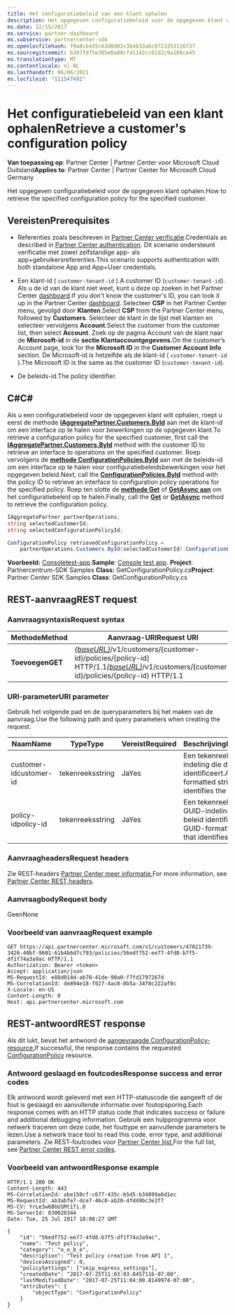 ```yaml
---
title: Het configuratiebeleid van een klant ophalen
description: Het opgegeven configuratiebeleid voor de opgegeven klant ophalen.
ms.date: 12/15/2017
ms.service: partner-dashboard
ms.subservice: partnercenter-sdk
ms.openlocfilehash: f9a8cb435c63d8d02c3b4633abc8723353116f37
ms.sourcegitcommit: b307fd75e305e0a88cfd1182cc01d2c9a108ce45
ms.translationtype: MT
ms.contentlocale: nl-NL
ms.lasthandoff: 06/06/2021
ms.locfileid: "111547492"
---
```

# <a name="retrieve-a-customers-configuration-policy"></a><span data-ttu-id="e2403-103">Het configuratiebeleid van een klant ophalen</span><span class="sxs-lookup"><span data-stu-id="e2403-103">Retrieve a customer's configuration policy</span></span>

<span data-ttu-id="e2403-104">**Van toepassing op**: Partner Center | Partner Center voor Microsoft Cloud Duitsland</span><span class="sxs-lookup"><span data-stu-id="e2403-104">**Applies to**: Partner Center | Partner Center for Microsoft Cloud Germany</span></span>

<span data-ttu-id="e2403-105">Het opgegeven configuratiebeleid voor de opgegeven klant ophalen.</span><span class="sxs-lookup"><span data-stu-id="e2403-105">How to retrieve the specified configuration policy for the specified customer.</span></span>

## <a name="prerequisites"></a><span data-ttu-id="e2403-106">Vereisten</span><span class="sxs-lookup"><span data-stu-id="e2403-106">Prerequisites</span></span>

- <span data-ttu-id="e2403-107">Referenties zoals beschreven in [Partner Center verificatie](partner-center-authentication.md).</span><span class="sxs-lookup"><span data-stu-id="e2403-107">Credentials as described in [Partner Center authentication](partner-center-authentication.md).</span></span> <span data-ttu-id="e2403-108">Dit scenario ondersteunt verificatie met zowel zelfstandige app- als app+gebruikersreferenties.</span><span class="sxs-lookup"><span data-stu-id="e2403-108">This scenario supports authentication with both standalone App and App+User credentials.</span></span>

- <span data-ttu-id="e2403-109">Een klant-id ( `customer-tenant-id` ).</span><span class="sxs-lookup"><span data-stu-id="e2403-109">A customer ID (`customer-tenant-id`).</span></span> <span data-ttu-id="e2403-110">Als u de id van de klant niet weet, kunt u deze op zoeken in het Partner Center [dashboard](https://partner.microsoft.com/dashboard).</span><span class="sxs-lookup"><span data-stu-id="e2403-110">If you don't know the customer's ID, you can look it up in the Partner Center [dashboard](https://partner.microsoft.com/dashboard).</span></span> <span data-ttu-id="e2403-111">Selecteer **CSP** in het Partner Center menu, gevolgd door **Klanten**.</span><span class="sxs-lookup"><span data-stu-id="e2403-111">Select **CSP** from the Partner Center menu, followed by **Customers**.</span></span> <span data-ttu-id="e2403-112">Selecteer de klant in de lijst met klanten en selecteer vervolgens **Account**.</span><span class="sxs-lookup"><span data-stu-id="e2403-112">Select the customer from the customer list, then select **Account**.</span></span> <span data-ttu-id="e2403-113">Zoek op de pagina Account van de klant naar de **Microsoft-id** in de **sectie Klantaccountgegevens.**</span><span class="sxs-lookup"><span data-stu-id="e2403-113">On the customer’s Account page, look for the **Microsoft ID** in the **Customer Account Info** section.</span></span> <span data-ttu-id="e2403-114">De Microsoft-id is hetzelfde als de klant-id ( `customer-tenant-id` ).</span><span class="sxs-lookup"><span data-stu-id="e2403-114">The Microsoft ID is the same as the customer ID  (`customer-tenant-id`).</span></span>

- <span data-ttu-id="e2403-115">De beleids-id.</span><span class="sxs-lookup"><span data-stu-id="e2403-115">The policy identifier.</span></span>

## <a name="c"></a><span data-ttu-id="e2403-116">C\#</span><span class="sxs-lookup"><span data-stu-id="e2403-116">C\#</span></span>

<span data-ttu-id="e2403-117">Als u een configuratiebeleid voor de opgegeven klant wilt ophalen, roept u eerst de methode [**IAggregatePartner.Customers.ById**](/dotnet/api/microsoft.store.partnercenter.customers.icustomercollection.byid) aan met de klant-id om een interface op te halen voor bewerkingen op de opgegeven klant.</span><span class="sxs-lookup"><span data-stu-id="e2403-117">To retrieve a configuration policy for the specified customer, first call the [**IAggregatePartner.Customers.ById**](/dotnet/api/microsoft.store.partnercenter.customers.icustomercollection.byid) method with the customer ID to retrieve an interface to operations on the specified customer.</span></span> <span data-ttu-id="e2403-118">Roep vervolgens de [**methode ConfigurationPolicies.ById**](/dotnet/api/microsoft.store.partnercenter.devicesdeployment.iconfigurationpolicycollection.byid) aan met de beleids-id om een interface op te halen voor configuratiebeleidsbewerkingen voor het opgegeven beleid.</span><span class="sxs-lookup"><span data-stu-id="e2403-118">Next, call the [**ConfigurationPolicies.ById**](/dotnet/api/microsoft.store.partnercenter.devicesdeployment.iconfigurationpolicycollection.byid) method with the policy ID to retrieve an interface to configuration policy operations for the specified policy.</span></span> <span data-ttu-id="e2403-119">Roep ten slotte de [**methode Get**](/dotnet/api/microsoft.store.partnercenter.devicesdeployment.iconfigurationpolicy.get) of [**GetAsync aan**](/dotnet/api/microsoft.store.partnercenter.devicesdeployment.iconfigurationpolicy.getasync) om het configuratiebeleid op te halen.</span><span class="sxs-lookup"><span data-stu-id="e2403-119">Finally, call the [**Get**](/dotnet/api/microsoft.store.partnercenter.devicesdeployment.iconfigurationpolicy.get) or [**GetAsync**](/dotnet/api/microsoft.store.partnercenter.devicesdeployment.iconfigurationpolicy.getasync) method to retrieve the configuration policy.</span></span>

``` csharp
IAggregatePartner partnerOperations;
string selectedCustomerId;
string selectedConfigurationPolicyId;

ConfigurationPolicy retrievedConfigurationPolicy =
    partnerOperations.Customers.ById(selectedCustomerId).ConfigurationPolicies.ById(selectedConfigurationPolicyId).Get();
```

<span data-ttu-id="e2403-120">**Voorbeeld:** [Consoletest-app](console-test-app.md).</span><span class="sxs-lookup"><span data-stu-id="e2403-120">**Sample**: [Console test app](console-test-app.md).</span></span> <span data-ttu-id="e2403-121">**Project**: Partnercentrum-SDK Samples **Class:** GetConfigurationPolicy.cs</span><span class="sxs-lookup"><span data-stu-id="e2403-121">**Project**: Partner Center SDK Samples **Class**: GetConfigurationPolicy.cs</span></span>

## <a name="rest-request"></a><span data-ttu-id="e2403-122">REST-aanvraag</span><span class="sxs-lookup"><span data-stu-id="e2403-122">REST request</span></span>

### <a name="request-syntax"></a><span data-ttu-id="e2403-123">Aanvraagsyntaxis</span><span class="sxs-lookup"><span data-stu-id="e2403-123">Request syntax</span></span>

| <span data-ttu-id="e2403-124">Methode</span><span class="sxs-lookup"><span data-stu-id="e2403-124">Method</span></span>  | <span data-ttu-id="e2403-125">Aanvraag-URI</span><span class="sxs-lookup"><span data-stu-id="e2403-125">Request URI</span></span>                                                                                          |
|---------|------------------------------------------------------------------------------------------------------|
| <span data-ttu-id="e2403-126">**Toevoegen**</span><span class="sxs-lookup"><span data-stu-id="e2403-126">**GET**</span></span> | <span data-ttu-id="e2403-127">[*{baseURL}*](partner-center-rest-urls.md)/v1/customers/{customer-id}/policies/{policy-id} HTTP/1.1</span><span class="sxs-lookup"><span data-stu-id="e2403-127">[*{baseURL}*](partner-center-rest-urls.md)/v1/customers/{customer-id}/policies/{policy-id} HTTP/1.1</span></span> |

### <a name="uri-parameter"></a><span data-ttu-id="e2403-128">URI-parameter</span><span class="sxs-lookup"><span data-stu-id="e2403-128">URI parameter</span></span>

<span data-ttu-id="e2403-129">Gebruik het volgende pad en de queryparameters bij het maken van de aanvraag.</span><span class="sxs-lookup"><span data-stu-id="e2403-129">Use the following path and query parameters when creating the request.</span></span>

| <span data-ttu-id="e2403-130">Naam</span><span class="sxs-lookup"><span data-stu-id="e2403-130">Name</span></span>        | <span data-ttu-id="e2403-131">Type</span><span class="sxs-lookup"><span data-stu-id="e2403-131">Type</span></span>   | <span data-ttu-id="e2403-132">Vereist</span><span class="sxs-lookup"><span data-stu-id="e2403-132">Required</span></span> | <span data-ttu-id="e2403-133">Beschrijving</span><span class="sxs-lookup"><span data-stu-id="e2403-133">Description</span></span>                                           |
|-------------|--------|----------|-------------------------------------------------------|
| <span data-ttu-id="e2403-134">customer-id</span><span class="sxs-lookup"><span data-stu-id="e2403-134">customer-id</span></span> | <span data-ttu-id="e2403-135">tekenreeks</span><span class="sxs-lookup"><span data-stu-id="e2403-135">string</span></span> | <span data-ttu-id="e2403-136">Ja</span><span class="sxs-lookup"><span data-stu-id="e2403-136">Yes</span></span>      | <span data-ttu-id="e2403-137">Een tekenreeks in GUID-indeling die de klant identificeert.</span><span class="sxs-lookup"><span data-stu-id="e2403-137">A GUID-formatted string that identifies the customer.</span></span> |
| <span data-ttu-id="e2403-138">policy-id</span><span class="sxs-lookup"><span data-stu-id="e2403-138">policy-id</span></span>   | <span data-ttu-id="e2403-139">tekenreeks</span><span class="sxs-lookup"><span data-stu-id="e2403-139">string</span></span> | <span data-ttu-id="e2403-140">Ja</span><span class="sxs-lookup"><span data-stu-id="e2403-140">Yes</span></span>      | <span data-ttu-id="e2403-141">Een tekenreeks met GUID-indeling die het beleid identificeert.</span><span class="sxs-lookup"><span data-stu-id="e2403-141">A GUID-formatted string that identifies the policy.</span></span>   |

### <a name="request-headers"></a><span data-ttu-id="e2403-142">Aanvraagheaders</span><span class="sxs-lookup"><span data-stu-id="e2403-142">Request headers</span></span>

<span data-ttu-id="e2403-143">Zie REST-headers [Partner Center meer informatie.](headers.md)</span><span class="sxs-lookup"><span data-stu-id="e2403-143">For more information, see [Partner Center REST headers](headers.md).</span></span>

### <a name="request-body"></a><span data-ttu-id="e2403-144">Aanvraagbody</span><span class="sxs-lookup"><span data-stu-id="e2403-144">Request body</span></span>

<span data-ttu-id="e2403-145">Geen</span><span class="sxs-lookup"><span data-stu-id="e2403-145">None</span></span>

### <a name="request-example"></a><span data-ttu-id="e2403-146">Voorbeeld van aanvraag</span><span class="sxs-lookup"><span data-stu-id="e2403-146">Request example</span></span>

```http
GET https://api.partnercenter.microsoft.com/v1/customers/47021739-3426-40bf-9601-61b4b6d7c793/policies/56edf752-ee77-4fd8-b7f5-df1f74a3a9ac HTTP/1.1
Authorization: Bearer <token>
Accept: application/json
MS-RequestId: e88d014d-ab70-41de-90a0-f7fd1797267d
MS-CorrelationId: de894e18-f027-4ac0-8b5a-34f0c222af0c
X-Locale: en-US
Content-Length: 0
Host: api.partnercenter.microsoft.com
```

## <a name="rest-response"></a><span data-ttu-id="e2403-147">REST-antwoord</span><span class="sxs-lookup"><span data-stu-id="e2403-147">REST response</span></span>

<span data-ttu-id="e2403-148">Als dit lukt, bevat het antwoord de [aangevraagde ConfigurationPolicy-resource.](device-deployment-resources.md#configurationpolicy)</span><span class="sxs-lookup"><span data-stu-id="e2403-148">If successful, the response contains the requested [ConfigurationPolicy](device-deployment-resources.md#configurationpolicy) resource.</span></span>

### <a name="response-success-and-error-codes"></a><span data-ttu-id="e2403-149">Antwoord geslaagd en foutcodes</span><span class="sxs-lookup"><span data-stu-id="e2403-149">Response success and error codes</span></span>

<span data-ttu-id="e2403-150">Elk antwoord wordt geleverd met een HTTP-statuscode die aangeeft of de fout is geslaagd en aanvullende informatie over foutopsporing.</span><span class="sxs-lookup"><span data-stu-id="e2403-150">Each response comes with an HTTP status code that indicates success or failure and additional debugging information.</span></span> <span data-ttu-id="e2403-151">Gebruik een hulpprogramma voor netwerk traceren om deze code, het fouttype en aanvullende parameters te lezen.</span><span class="sxs-lookup"><span data-stu-id="e2403-151">Use a network trace tool to read this code, error type, and additional parameters.</span></span> <span data-ttu-id="e2403-152">Zie REST-foutcodes voor [Partner Center lijst.](error-codes.md)</span><span class="sxs-lookup"><span data-stu-id="e2403-152">For the full list, see [Partner Center REST error codes](error-codes.md).</span></span>

### <a name="response-example"></a><span data-ttu-id="e2403-153">Voorbeeld van antwoord</span><span class="sxs-lookup"><span data-stu-id="e2403-153">Response example</span></span>

```http
HTTP/1.1 200 OK
Content-Length: 443
MS-CorrelationId: abe150cf-c677-435c-b5d5-b34899a6d1ec
MS-RequestId: ab3abfe7-dce7-46c0-ab20-4fd49bc3e2f7
MS-CV: YrLe3w6BbUSMt1fi.0
MS-ServerId: 030020344
Date: Tue, 25 Jul 2017 18:08:27 GMT

{
    "id": "56edf752-ee77-4fd8-b7f5-df1f74a3a9ac",
    "name": "Test policy",
    "category": "o_o_b_e",
    "description": "Test policy creation from API 1",
    "devicesAssigned": 0,
    "policySettings": ["skip_express_settings"],
    "createdDate": "2017-07-25T11:03:03.8457116-07:00",
    "lastModifiedDate": "2017-07-25T11:04:00.8149974-07:00",
    "attributes": {
        "objectType": "ConfigurationPolicy"
    }
}
```
